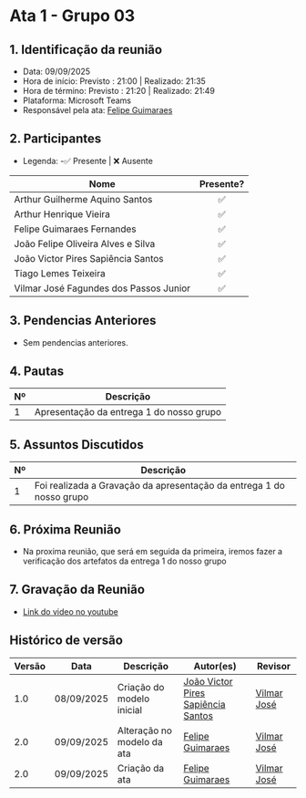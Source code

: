 # Ata 1 - Grupo 03

## 1. Identificação da reunião
- Data: 09/09/2025
- Hora de início: Previsto : 21:00 | Realizado: 21:35
- Hora de término: Previsto : 21:20 | Realizado: 21:49
- Plataforma: Microsoft Teams
- Responsável pela ata: [Felipe Guimaraes](https://github.com/felipegf1)

## 2. Participantes

- Legenda:
-✅ Presente | ❌ Ausente

| Nome                                   | Presente? |
|-----------------------------------------|:---------:|
| Arthur Guilherme Aquino Santos          | ✅        |
| Arthur Henrique Vieira                  | ✅        |
| Felipe Guimaraes Fernandes              | ✅        |
| João Felipe Oliveira Alves e Silva      | ✅        |
| João Victor Pires Sapiência Santos      | ✅        |
| Tiago Lemes Teixeira                    | ✅        |
| Vilmar José Fagundes dos Passos Junior | ✅        |

## 3. Pendencias Anteriores

- Sem pendencias anteriores.

## 4. Pautas

| Nº | Descrição                                   |
|----|---------------------------------------------|
| 1  | Apresentação da entrega 1 do nosso grupo       |

## 5. Assuntos Discutidos

| Nº | Descrição                                   |
|----|---------------------------------------------|
| 1  | Foi realizada a Gravação da apresentação da entrega 1 do nosso grupo       |

## 6. Próxima Reunião

- Na proxima reunião, que será em seguida da primeira, iremos fazer a verificação dos artefatos da entrega 1 do nosso grupo

## 7. Gravação da Reunião

- [Link do video no youtube](https://www.youtube.com/watch?v=Quyhjf1USRs)

## Histórico de versão

| Versão | Data | Descrição | Autor(es) | Revisor |
| ---- | ----- | ----- | ---- | ----- | 
| 1.0 | 08/09/2025 | Criação do modelo inicial | [João Victor Pires Sapiência Santos](https://github.com/JoaoSapiencia) | [Vilmar José](https://github.com/VilmarFagundes) |
| 2.0 | 09/09/2025 | Alteração no modelo da ata | [Felipe Guimaraes](https://github.com/felipegf1) | [Vilmar José](https://github.com/VilmarFagundes) |
| 2.0 | 09/09/2025 | Criação da ata | [Felipe Guimaraes](https://github.com/felipegf1) | [Vilmar José](https://github.com/VilmarFagundes) |



